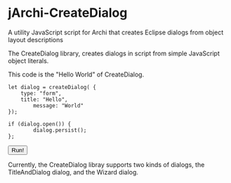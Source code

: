 # jArchi-CreateDialog
A utility JavaScript script for Archi that creates Eclipse dialogs from object layout descriptions

The CreateDialog library, creates dialogs in script from simple JavaScript object literals.

This code is the "Hello World" of CreateDialog.

	let dialog = createDialog( {
    	type: "form",
		title: "Hello",
    		message: "World"
	});

	if (dialog.open()) {
    		dialog.persist();
	};

<button onclick="doEvent('Run')">Run!</button>

Currently, the CreateDialog libray supports two kinds of dialogs, the TitleAndDialog dialog, and the Wizard dialog.
